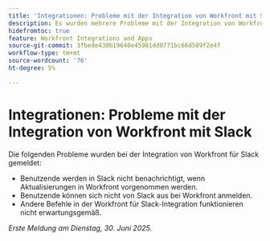 ```yaml
---
title: 'Integrationen: Probleme mit der Integration von Workfront mit Slack'
description: Es wurden mehrere Probleme mit der Integration von Workfront für Slack gemeldet.
hidefromtoc: true
feature: Workfront Integrations and Apps
source-git-commit: 3fbede430b19640e45981dd0771bc66d509f2e4f
workflow-type: tm+mt
source-wordcount: '76'
ht-degree: 5%

---
```



# Integrationen: Probleme mit der Integration von Workfront mit Slack

Die folgenden Probleme wurden bei der Integration von Workfront für Slack gemeldet:

* Benutzende werden in Slack nicht benachrichtigt, wenn Aktualisierungen in Workfront vorgenommen werden.
* Benutzende können sich nicht von Slack aus bei Workfront anmelden.
* Andere Befehle in der Workfront für Slack-Integration funktionieren nicht erwartungsgemäß.

_Erste Meldung am Dienstag, 30. Juni 2025._
